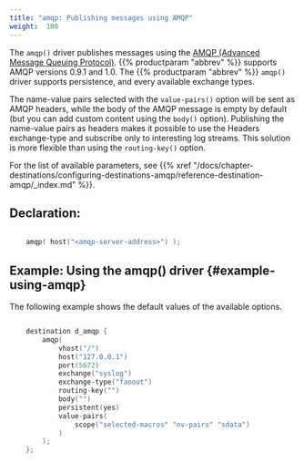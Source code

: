 ```yaml
---
title: "amqp: Publishing messages using AMQP"
weight:  100
---
```

<!-- DISCLAIMER: This file is based on the syslog-ng Open Source Edition documentation https://github.com/balabit/syslog-ng-ose-guides/commit/2f4a52ee61d1ea9ad27cb4f3168b95408fddfdf2 and is used under the terms of The syslog-ng Open Source Edition Documentation License. The file has been modified by Axoflow. -->

The `amqp()` driver publishes messages using the [AMQP (Advanced Message Queuing Protocol)](http://www.amqp.org/). {{% productparam "abbrev" %}} supports AMQP versions 0.9.1 and 1.0. The {{% productparam "abbrev" %}} `amqp()` driver supports persistence, and every available exchange types.

The name-value pairs selected with the `value-pairs()` option will be sent as AMQP headers, while the body of the AMQP message is empty by default (but you can add custom content using the `body()` option). Publishing the name-value pairs as headers makes it possible to use the Headers exchange-type and subscribe only to interesting log streams. This solution is more flexible than using the `routing-key()` option.

For the list of available parameters, see {{% xref "/docs/chapter-destinations/configuring-destinations-amqp/reference-destination-amqp/_index.md" %}}.


## Declaration:

```c

    amqp( host("<amqp-server-address>") );

```



## Example: Using the amqp() driver {#example-using-amqp}

The following example shows the default values of the available options.

```c

    destination d_amqp {
        amqp(
            vhost("/")
            host("127.0.0.1")
            port(5672)
            exchange("syslog")
            exchange-type("fanout")
            routing-key("")
            body("")
            persistent(yes)
            value-pairs(
                scope("selected-macros" "nv-pairs" "sdata")
            )
        );
    };

```

